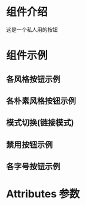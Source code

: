 <script setup>
    import demo1 from "./demo1.vue"
    import demo2 from "./demo2.vue"
    import demo3 from "./demo3.vue"
    import demo4 from "./demo4.vue"
    import demo5 from "./demo5.vue"
    import Attributes from "./Attributes.vue"
</script>


# 组件介绍
这是一个私人用的按钮

# 组件示例

## 各风格按钮示例

<preview-box>
        <demo1 />
        <preview :isShow="false" comName="button" demoName="demo1" />
</preview-box>


## 各朴素风格按钮示例


<preview-box>
<demo2 />
<preview :isShow="false" comName="button" demoName="demo2" />
</preview-box>

## 模式切换(链接模式)

<preview-box>
<demo5 />
<preview comName="button" demoName="demo5" />
</preview-box>

## 禁用按钮示例

<preview-box>
<demo3 />
<preview comName="button" demoName="demo3" />
</preview-box>

## 各字号按钮示例

<preview-box>
<demo4 />
<preview comName="button" demoName="demo4" />
</preview-box>



# Attributes 参数
<Attributes />




